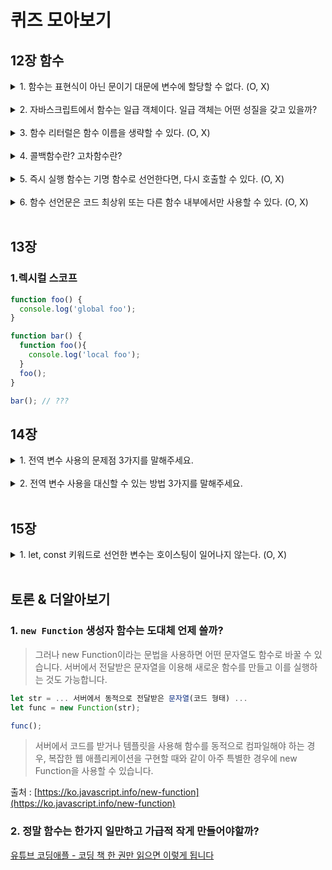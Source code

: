 # 퀴즈 모아보기

## 12장 함수

<details>
<summary>1. 함수는 표현식이 아닌 문이기 대문에 변수에 할당할 수 없다. (O, X)</summary>
<div markdown="1">
<br/>
> 정답 : X
<br/>

</div>
</details>
<br/>

<details>
<summary>2. 자바스크립트에서 함수는 일급 객체이다. 일급 객체는 어떤 성질을 갖고 있을까?</summary>
<div markdown="1">
<br/>
> 일급 객체는 값의 성질을 갖는다. 함수가 일급 객체 라는 것은 함수를 값처럼 자유롭게 사용할 수 있다는 의미이다. 
</div>
</details>
<br/>

<details>
<summary>3. 함수 리터럴은 함수 이름을 생략할 수 있다. (O, X)</summary>
<div markdown="1">
<br/>
> 정답 : O
<br/>
함수리터럴은 함수 이름을 생략할 수 있다. 
그러나 함수선언문은 함수 이름을 생략할 수 없다. 
</div>
</details>
<br/>

<details>
<summary>4. 콜백함수란? 고차함수란? </summary>
<div markdown="1">
<br/>
> 콜백 함수 : 함수의 매개변수를 통해 다른 함수의 내부로 전달되는 함수
<br/>
> 고차 함수 : 매개변수를 통해 함수의 외부에서 콜백 함수를 전달받은 함수
</div>
</details>
<br/>

<details>
<summary>5. 즉시 실행 함수는 기명 함수로 선언한다면, 다시 호출할 수 있다. (O, X)</summary>
<div markdown="1">
<br/>
> X
</div>
</details>
<br/>

<details>
<summary>6. 함수 선언문은 코드 최상위 또는 다른 함수 내부에서만 사용할 수 있다. (O, X) </summary>
<div markdown="1">
<br/>
> X
<br/>
ES6 이후 if 나 for문 같은 코드 블록 내에서도 정의할 수 있게 되었음.
</div>
</details>
<br/>

## 13장 

### 1.렉시컬 스코프 
```javascript
function foo() {
  console.log('global foo');
}

function bar() {
  function foo(){
    console.log('local foo');
  }
  foo();
}

bar(); // ???

```

## 14장 

<details>
<summary>1. 전역 변수 사용의 문제점 3가지를 말해주세요.</summary>
<div markdown="1">
<br/>
> 1. 암묵적 결합
<br/>
> 2. 긴 생명주기
<br/>
> 3. 스코프 체인의 종점에 존재
<br/>
> 4. 네임스페이스 오염
</div>
</details>
<br/>

<details>
<summary>2. 전역 변수 사용을 대신할 수 있는 방법 3가지를 말해주세요. </summary>
<div markdown="1">
<br/>
> 1. 즉시실행함수 사용
<br/>
> 2. 네임스페이스 객체 사용
<br/>
> 3. 모듈패턴 사용
<br/>
> 4. ES6 모듈 사용
</div>
</details>
<br/>

## 15장

<details>
<summary>1. let, const 키워드로 선언한 변수는 호이스팅이 일어나지 않는다. (O, X) </summary>
<div markdown="1">
> X
<br/>
(p.213 참고) 호이스팅은 발생한다. 다만, 초기화단계가 분리되어 일어날 뿐.
</div>
</details>
<br/>


## 토론 & 더알아보기
### 1. `new Function` 생성자 함수는 도대체 언제 쓸까?
>그러나 new Function이라는 문법을 사용하면 어떤 문자열도 함수로 바꿀 수 있습니다. 서버에서 전달받은 문자열을 이용해 새로운 함수를 만들고 이를 실행하는 것도 가능합니다.
```javascript
let str = ... 서버에서 동적으로 전달받은 문자열(코드 형태) ...
let func = new Function(str);

func();
```

>서버에서 코드를 받거나 템플릿을 사용해 함수를 동적으로 컴파일해야 하는 경우, 복잡한 웹 애플리케이션을 구현할 때와 같이 아주 특별한 경우에 new Function을 사용할 수 있습니다.

출처 : [https://ko.javascript.info/new-function](https://ko.javascript.info/new-function)

### 2. 정말 함수는 한가지 일만하고 가급적 작게 만들어야할까? 

[유튜브 코딩애플 - 코딩 책 한 권만 읽으면 이렇게 됩니다](https://youtu.be/th7n1rmlO4I?si=5EHKQzbEg5grDUL9)